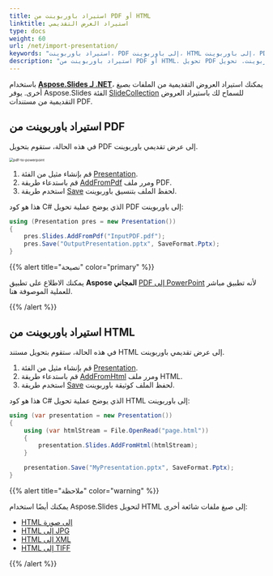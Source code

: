 ```yaml
---
title: استيراد باوربوينت من PDF أو HTML
linktitle: استيراد العرض التقديمي
type: docs
weight: 60
url: /net/import-presentation/
keywords: "استيراد باوربوينت، PDF إلى باوربوينت، HTML إلى باوربوينت، PDF إلى PPT، HTML إلى PPT، C#، Csharp، Aspose.Slides لـ .NET"
description: "استيراد باوربوينت من PDF أو HTML. تحويل PDF إلى باوربوينت. تحويل HTML إلى باوربوينت"
---
```


باستخدام [**Aspose.Slides لـ .NET**](https://products.aspose.com/slides/net/)، يمكنك استيراد العروض التقديمية من الملفات بصيغ أخرى. يوفر Aspose.Slides الفئة [SlideCollection](https://reference.aspose.com/slides/net/aspose.slides/slidecollection/) للسماح لك باستيراد العروض التقديمية من مستندات PDF.

## **استيراد باوربوينت من PDF**

في هذه الحالة، ستقوم بتحويل PDF إلى عرض تقديمي باوربوينت.

<img src="pdf-to-powerpoint.png" alt="pdf-to-powerpoint" style="zoom: 50%;" />

1. قم بإنشاء مثيل من الفئة [Presentation](https://reference.aspose.com/slides/net/aspose.slides/presentation/).
2. قم باستدعاء طريقة [AddFromPdf](https://reference.aspose.com/slides/net/aspose.slides.slidecollection/addfrompdf/methods/1) ومرر ملف PDF.
3. استخدم طريقة [Save](https://reference.aspose.com/slides/net/aspose.slides.presentation/save/methods/5) لحفظ الملف بتنسيق باوربوينت.

هذا هو كود C# الذي يوضح عملية تحويل PDF إلى باوربوينت:

```c#
using (Presentation pres = new Presentation())
{
    pres.Slides.AddFromPdf("InputPDF.pdf");
    pres.Save("OutputPresentation.pptx", SaveFormat.Pptx);
}
```

{{% alert  title="نصيحة" color="primary" %}} 

يمكنك الاطلاع على تطبيق **Aspose المجاني** [PDF إلى PowerPoint](https://products.aspose.app/slides/import/pdf-to-powerpoint) لأنه تطبيق مباشر للعملية الموصوفة هنا. 

{{% /alert %}} 

## **استيراد باوربوينت من HTML**

في هذه الحالة، ستقوم بتحويل مستند HTML إلى عرض تقديمي باوربوينت.

1. قم بإنشاء مثيل من الفئة [Presentation](https://reference.aspose.com/slides/net/aspose.slides/presentation/).
2. قم باستدعاء طريقة [AddFromHtml](https://reference.aspose.com/slides/net/aspose.slides/slidecollection/addfromhtml/#addfromhtml) ومرر ملف HTML.
3. استخدم طريقة [Save](https://apireference.aspose.com/slides/net/aspose.slides.presentation/save/methods/5) لحفظ الملف كوثيقة باوربوينت.

هذا هو كود C# الذي يوضح عملية تحويل HTML إلى باوربوينت:

```c#
using (var presentation = new Presentation())
{
    using (var htmlStream = File.OpenRead("page.html"))
    {
        presentation.Slides.AddFromHtml(htmlStream);
    }

    presentation.Save("MyPresentation.pptx", SaveFormat.Pptx);
}
```

{{% alert title="ملاحظة" color="warning" %}} 

يمكنك أيضًا استخدام Aspose.Slides لتحويل HTML إلى صيغ ملفات شائعة أخرى:

* [HTML إلى صورة](https://products.aspose.com/slides/net/conversion/html-to-image/)
* [HTML إلى JPG](https://products.aspose.com/slides/net/conversion/html-to-jpg/)
* [HTML إلى XML](https://products.aspose.com/slides/net/conversion/html-to-xml/)
* [HTML إلى TIFF](https://products.aspose.com/slides/net/conversion/html-to-tiff/)

{{% /alert %}}